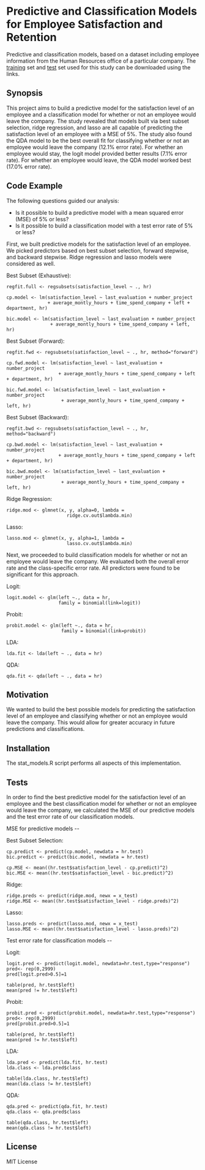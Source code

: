 # Predictive and Classification Models for Employee Satisfaction and Retention

Predictive and classification models, based on a dataset including employee information from the Human Resources office of a particular company. The [training](https://raw.githubusercontent.com/luisra/stat-models/master/HR_train.csv) set and [test](https://raw.githubusercontent.com/luisra/stat-models/master/HR_test.csv) set used for this study can be downloaded using the links.

## Synopsis

This project aims to build a predictive model for the satisfaction level of an employee and a classification model for whether or not an employee would leave the company. The study revealed that models built via best subset selection, ridge regression, and lasso are all capable of predicting the satisfaction level of an employee with a MSE of 5%. The study also found the QDA model to be the best overall fit for classifying whether or not an employee would leave the company (12.1% error rate). For whether an employee would stay, the logit model provided better results (7.1% error rate). For whether an employee would leave, the QDA model worked best (17.0% error rate).

## Code Example

The following questions guided our analysis:
* Is it possible to build a predictive model with a mean squared error (MSE) of 5% or less?
* Is it possible to build a classification model with a test error rate of 5% or less?

First, we built predictive models for the satisfaction level of an employee. We picked predictors based on best subset selection, forward stepwise, and backward stepwise. Ridge regression and lasso models were considered as well.

Best Subset (Exhaustive): 
```
regfit.full <- regsubsets(satisfaction_level ~ ., hr)

cp.model <- lm(satisfaction_level ~ last_evaluation + number_project
               + average_montly_hours + time_spend_company + left + department, hr)

bic.model <- lm(satisfaction_level ~ last_evaluation + number_project
                + average_montly_hours + time_spend_company + left, hr)
```

Best Subset (Forward):
```
regfit.fwd <- regsubsets(satisfaction_level ~ ., hr, method="forward")

cp.fwd.model <- lm(satisfaction_level ~ last_evaluation + number_project
                   + average_montly_hours + time_spend_company + left + department, hr)

bic.fwd.model <- lm(satisfaction_level ~ last_evaluation + number_project
                    + average_montly_hours + time_spend_company + left, hr)
```

Best Subset (Backward): 
```
regfit.bwd <- regsubsets(satisfaction_level ~ ., hr, method="backward")

cp.bwd.model <- lm(satisfaction_level ~ last_evaluation + number_project
                   + average_montly_hours + time_spend_company + left + department, hr)

bic.bwd.model <- lm(satisfaction_level ~ last_evaluation + number_project
                    + average_montly_hours + time_spend_company + left, hr)
```

Ridge Regression:
```
ridge.mod <- glmnet(x, y, alpha=0, lambda =
                      ridge.cv.out$lambda.min)
```

Lasso:
```
lasso.mod <- glmnet(x, y, alpha=1, lambda =
                      lasso.cv.out$lambda.min)
```

Next, we proceeded to build classification models for whether or not an employee would leave the company. We evaluated both the overall error rate and the class-specific error rate. All predictors were found to be significant for this approach.

Logit:
```
logit.model <- glm(left ~., data = hr, 
                   family = binomial(link=logit))
```

Probit:
```
probit.model <- glm(left ~., data = hr, 
                    family = binomial(link=probit))
```

LDA:
```
lda.fit <- lda(left ~ ., data = hr) 
```

QDA:
```
qda.fit <- qda(left ~ ., data = hr) 
```

## Motivation

We wanted to build the best possible models for predicting the satisfaction level of an employee and classifying whether or not an employee would leave the company. This would allow for greater accuracy in future predictions and classifications.

## Installation

The stat_models.R script performs all aspects of this implementation.

## Tests

In order to find the best predictive model for the satisfaction level of an employee and the best classification model for whether or not an employee would leave the company, we calculated the MSE of our predictive models and the test error rate of our classification models.

MSE for predictive models --

Best Subset Selection:
```
cp.predict <- predict(cp.model, newdata = hr.test) 
bic.predict <- predict(bic.model, newdata = hr.test)

cp.MSE <- mean((hr.test$satisfaction_level - cp.predict)^2) 
bic.MSE <- mean((hr.test$satisfaction_level - bic.predict)^2)
```

Ridge:
```
ridge.preds <- predict(ridge.mod, newx = x_test)
ridge.MSE <- mean((hr.test$satisfaction_level - ridge.preds)^2)
```

Lasso:
```
lasso.preds <- predict(lasso.mod, newx = x_test)
lasso.MSE <- mean((hr.test$satisfaction_level - lasso.preds)^2)
```

Test error rate for classification models --

Logit:
```
logit.pred <- predict(logit.model, newdata=hr.test,type="response")
pred<- rep(0,2999) 
pred[logit.pred>0.5]=1

table(pred, hr.test$left)
mean(pred != hr.test$left)
```

Probit:
```
probit.pred <- predict(probit.model, newdata=hr.test,type="response")
pred<- rep(0,2999) 
pred[probit.pred>0.5]=1

table(pred, hr.test$left)
mean(pred != hr.test$left)
```

LDA:
```
lda.pred <- predict(lda.fit, hr.test)
lda.class <- lda.pred$class

table(lda.class, hr.test$left)
mean(lda.class != hr.test$left)
```

QDA:
```
qda.pred <- predict(qda.fit, hr.test)
qda.class <- qda.pred$class

table(qda.class, hr.test$left)
mean(qda.class != hr.test$left)
```

## License

MIT License
